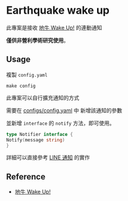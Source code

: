 # Earthquake wake up

此專案是接收 [地牛 Wake Up!](https://eew.earthquake.tw) 的連動通知

**僅供非營利學術研究使用**。

## Usage

複製 `config.yaml`

```shell
make config
```

此專案可以自行擴充通知的方式

需要在 [configs/config.yaml](configs/config.yaml) 中 新增該通知的參數

並新增 `interface` 的 `notify` 方法，即可使用。

```go
type Notifier interface {
Notify(message string)
}
```

詳細可以直接參考 [LINE 通知](./notify/line/line.go) 的實作

## Reference

- [地牛 Wake Up!](https://eew.earthquake.tw/)